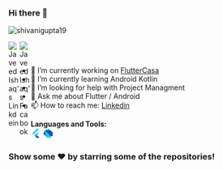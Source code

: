 ### Hi there 👋
<p align="left"> <img src="https://komarev.com/ghpvc/?username=javeedishaq&label=Profile Views&color=blue&style=plastic" alt="shivanigupta19" /> </p>
<a href="https://www.linkedin.com/in/javeed-ishaq/">
  <img align="left" alt="Javeed Ishaq's Linkdein" width="22px" src="https://cdn.jsdelivr.net/npm/simple-icons@v3/icons/linkedin.svg" />
</a>

<a href="https://web.facebook.com/javeedishaq">
  <img align="left" alt="Javeed Ishaq's Facabook" width="22px" src="https://cdn.jsdelivr.net/npm/simple-icons@v3/icons/facebook.svg" />
</a>
  
  <br/>
<br/>

- 🔭 I’m currently working on [FlutterCasa](https://www.flutter.casa/)
- 🌱 I’m currently learning Android Kotlin
- 🤔 I’m looking for help with Project Managment
- 💬 Ask me about Flutter / Android
- 📫 How to reach me: [Linkedin](https://www.linkedin.com/in/javeed-ishaq/)

**Languages and Tools:**  
<code><img height="20" src="https://raw.githubusercontent.com/github/explore/80688e429a7d4ef2fca1e82350fe8e3517d3494d/topics/flutter/flutter.png"></code>
<code><img height="20" src="https://raw.githubusercontent.com/github/explore/80688e429a7d4ef2fca1e82350fe8e3517d3494d/topics/dart/dart.png"></code>
    

### Show some ❤️ by starring some of the repositories!
